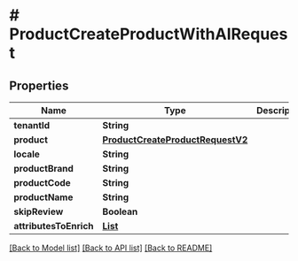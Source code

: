 # # ProductCreateProductWithAIRequest


## Properties 


Name | Type | Description | Notes
------------ | ------------- | ------------- | -------------
**tenantId**| **String** |   | [optional]
**product**| [**ProductCreateProductRequestV2**](ProductCreateProductRequestV2.md) |   | [optional]
**locale**| **String** |   | [optional]
**productBrand**| **String** |   | [optional]
**productCode**| **String** |   | [optional]
**productName**| **String** |   | [optional]
**skipReview**| **Boolean** |   | [optional]
**attributesToEnrich**| [**List<ProductAttributeToEnrich>**](ProductAttributeToEnrich.md) |   | [optional]


[[Back to Model list]](../../README.md#models) [[Back to API list]](../../README.md#endpoints) [[Back to README]](../../README.md)

